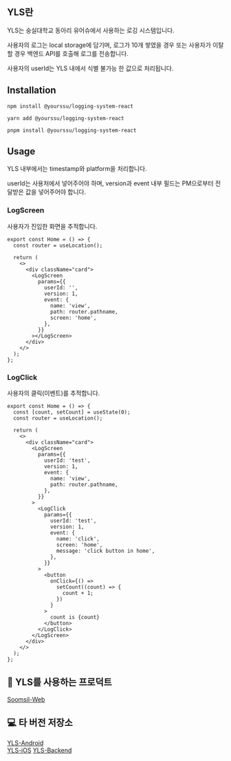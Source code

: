 ## YLS란

YLS는 숭실대학교 동아리 유어슈에서 사용하는 로깅 시스템입니다.

사용자의 로그는 local storage에 담기며, 로그가 10개 쌓였을 경우 또는 사용자가 이탈할 경우 백엔드 API를 호출해 로그를 전송합니다.

사용자의 userId는 YLS 내에서 식별 불가능 한 값으로 처리됩니다.

## Installation

```
npm install @yourssu/logging-system-react

yarn add @yourssu/logging-system-react

pnpm install @yourssu/logging-system-react
```

## Usage

YLS 내부에서는 timestamp와 platform을 처리합니다.

userId는 사용처에서 넣어주어야 하며, version과 event 내부 필드는 PM으로부터 전달받은 값을 넣어주어야 합니다.

### LogScreen

사용자가 진입한 화면을 추적합니다.

```tsx
export const Home = () => {
  const router = useLocation();

  return (
    <>
      <div className="card">
        <LogScreen
          params={{
            userId: '',
            version: 1,
            event: {
              name: 'view',
              path: router.pathname,
              screen: 'home',
            },
          }}
        ></LogScreen>
      </div>
    </>
  );
};
```

### LogClick

사용자의 클릭(이벤트)를 추적합니다.

```tsx
export const Home = () => {
  const [count, setCount] = useState(0);
  const router = useLocation();

  return (
    <>
      <div className="card">
        <LogScreen
          params={{
            userId: 'test',
            version: 1,
            event: {
              name: 'view',
              path: router.pathname,
            },
          }}
        >
          <LogClick
            params={{
              userId: 'test',
              version: 1,
              event: {
                name: 'click',
                screen: 'home',
                message: 'click button in home',
              },
            }}
          >
            <button
              onClick={() =>
                setCount((count) => {
                  count + 1;
                })
              }
            >
              count is {count}
            </button>
          </LogClick>
        </LogScreen>
      </div>
    </>
  );
};
```

## 📱 YLS를 사용하는 프로덕트

[Soomsil-Web](https://github.com/yourssu/Soomsil-Web)

## 💻 타 버전 저장소

[YLS-Android](https://github.com/yourssu/YLS-Android)  
[YLS-iOS](https://github.com/yourssu/YLS-iOS)
[YLS-Backend](https://github.com/yourssu/YLS-Backend)

